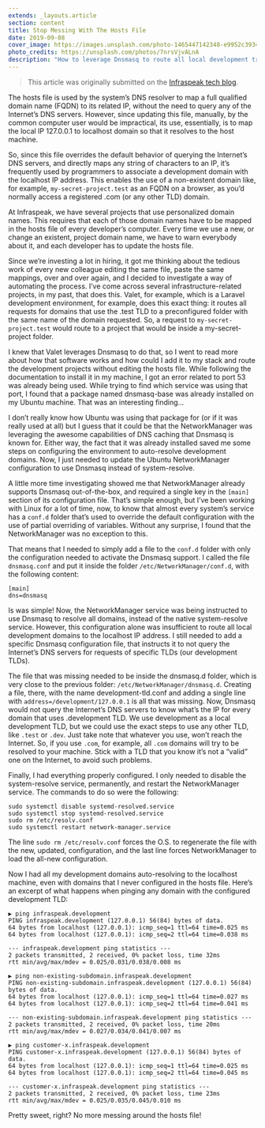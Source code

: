 ```yaml
---
extends: _layouts.article
section: content
title: Stop Messing With The Hosts File
date: 2019-09-08
cover_image: https://images.unsplash.com/photo-1465447142348-e9952c393450?ixlib=rb-1.2.1&ixid=eyJhcHBfaWQiOjEyMDd9&auto=format&fit=crop&w=968&q=80
photo_credits: https://unsplash.com/photos/7nrsVjvALnA
description: "How to leverage Dnsmasq to route all local development traffic to localhost."
---
```


> This article was originally submitted on the [Infraspeak tech blog](https://medium.com/infraspeak/c).

The hosts file is used by the system’s DNS resolver to map a full qualified domain name (FQDN) to its related IP, without the need to query any of the Internet’s DNS servers. However, since updating this file, manually, by the common computer user would be impractical, its use, essentially, is to map the local IP 127.0.0.1 to localhost domain so that it resolves to the host machine.

So, since this file overrides the default behavior of querying the Internet’s DNS servers, and directly maps any string of characters to an IP, it’s frequently used by programmers to associate a development domain with the localhost IP address. This enables the use of a non-existent domain like, for example, `my-secret-project.test` as an FQDN on a browser, as you’d normally access a registered .com (or any other TLD) domain.

At Infraspeak, we have several projects that use personalized domain names. This requires that each of those domain names have to be mapped in the hosts file of every developer’s computer. Every time we use a new, or change an existent, project domain name, we have to warn everybody about it, and each developer has to update the hosts file.

Since we’re investing a lot in hiring, it got me thinking about the tedious work of every new colleague editing the same file, paste the same mappings, over and over again, and I decided to investigate a way of automating the process. I’ve come across several infrastructure-related projects, in my past, that does this. Valet, for example, which is a Laravel development environment, for example, does this exact thing: it routes all requests for domains that use the .test TLD to a preconfigured folder with the same name of the domain requested. So, a request to `my-secret-project.test` would route to a project that would be inside a my-secret-project folder.

I knew that Valet leverages Dnsmasq to do that, so I went to read more about how that software works and how could I add it to my stack and route the development projects without editing the hosts file. While following the documentation to install it in my machine, I got an error related to port 53 was already being used. While trying to find which service was using that port, I found that a package named dnsmasq-base was already installed on my Ubuntu machine. That was an interesting finding…

I don’t really know how Ubuntu was using that package for (or if it was really used at all) but I guess that it could be that the NetworkManager was leveraging the awesome capabilities of DNS caching that Dnsmasq is known for. Either way, the fact that it was already installed saved me some steps on configuring the environment to auto-resolve development domains. Now, I just needed to update the Ubuntu NetworkManager configuration to use Dnsmasq instead of system-resolve.

A little more time investigating showed me that NetworkManager already supports Dnsmasq out-of-the-box, and required a single key in the `[main]` section of its configuration file. That’s simple enough, but I’ve been working with Linux for a lot of time, now, to know that almost every system’s service has a `conf.d` folder that’s used to override the default configuration with the use of partial overriding of variables. Without any surprise, I found that the NetworkManager was no exception to this.

That means that I needed to simply add a file to the `conf.d` folder with only the configuration needed to activate the Dnsmasq support. I called the file `dnsmasq.conf` and put it inside the folder `/etc/NetworkManager/conf.d`, with the following content:

```
[main]
dns=dnsmasq
```

Is was simple! Now, the NetworkManager service was being instructed to use Dnsmasq to resolve all domains, instead of the native system-resolve service. However, this configuration alone was insufficient to route all local development domains to the localhost IP address. I still needed to add a specific Dnsmasq configuration file, that instructs it to not query the Internet’s DNS servers for requests of specific TLDs (our development TLDs).

The file that was missing needed to be inside the dnsmasq.d folder, which is very close to the previous folder: `/etc/NetworkManager/dnsmasq.d`. Creating a file, there, with the name development-tld.conf and adding a single line with `address=/development/127.0.0.1` is all that was missing. Now, Dnsmasq would not query the Internet’s DNS servers to know what’s the IP for every domain that uses .development TLD. We use development as a local development TLD, but we could use the exact steps to use any other TLD, like `.test` or `.dev`. Just take note that whatever you use, won’t reach the Internet. So, if you use `.com`, for example, all `.com` domains will try to be resolved to your machine. Stick with a TLD that you know it’s not a “valid” one on the Internet, to avoid such problems.

Finally, I had everything properly configured. I only needed to disable the system-resolve service, permanently, and restart the NetworkManager service. The commands to do so were the following:

```
sudo systemctl disable systemd-resolved.service
sudo systemctl stop systemd-resolved.service
sudo rm /etc/resolv.conf
sudo systemctl restart network-manager.service
```

The line `sudo rm /etc/resolv.conf` forces the O.S. to regenerate the file with the new, updated, configuration, and the last line forces NetworkManager to load the all-new configuration.

Now I had all my development domains auto-resolving to the localhost machine, even with domains that I never configured in the hosts file. Here’s an excerpt of what happens when pinging any domain with the configured development TLD:

```
▶ ping infraspeak.development
PING infraspeak.development (127.0.0.1) 56(84) bytes of data.
64 bytes from localhost (127.0.0.1): icmp_seq=1 ttl=64 time=0.025 ms
64 bytes from localhost (127.0.0.1): icmp_seq=2 ttl=64 time=0.038 ms

--- infraspeak.development ping statistics ---
2 packets transmitted, 2 received, 0% packet loss, time 32ms
rtt min/avg/max/mdev = 0.025/0.031/0.038/0.008 ms

▶ ping non-existing-subdomain.infraspeak.development
PING non-existing-subdomain.infraspeak.development (127.0.0.1) 56(84) bytes of data.
64 bytes from localhost (127.0.0.1): icmp_seq=1 ttl=64 time=0.027 ms
64 bytes from localhost (127.0.0.1): icmp_seq=2 ttl=64 time=0.041 ms

--- non-existing-subdomain.infraspeak.development ping statistics ---
2 packets transmitted, 2 received, 0% packet loss, time 20ms
rtt min/avg/max/mdev = 0.027/0.034/0.041/0.007 ms

▶ ping customer-x.infraspeak.development            
PING customer-x.infraspeak.development (127.0.0.1) 56(84) bytes of data.
64 bytes from localhost (127.0.0.1): icmp_seq=1 ttl=64 time=0.025 ms
64 bytes from localhost (127.0.0.1): icmp_seq=2 ttl=64 time=0.045 ms

--- customer-x.infraspeak.development ping statistics ---
2 packets transmitted, 2 received, 0% packet loss, time 23ms
rtt min/avg/max/mdev = 0.025/0.035/0.045/0.010 ms
```

Pretty sweet, right? No more messing around the hosts file!
